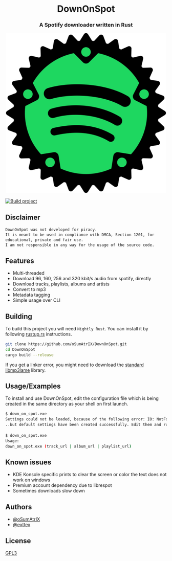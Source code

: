 <div align="center">

# DownOnSpot
### A Spotify downloader written in Rust

<img src="assets/icon.svg" alt="drawing" width="500"/>
</div>

[![Build project](https://github.com/oSumAtrIX/DownOnSpot/actions/workflows/rust.yml/badge.svg)](https://github.com/oSumAtrIX/DownOnSpot/actions/workflows/rust.yml)

## Disclaimer

```text
DownOnSpot was not developed for piracy.
It is meant to be used in compliance with DMCA, Section 1201, for educational, private and fair use.
I am not responsible in any way for the usage of the source code.
```

## Features

- Multi-threaded
- Download 96, 160, 256 and 320 kbit/s audio from spotify, directly
- Download tracks, playlists, albums and artists
- Convert to mp3
- Metadata tagging
- Simple usage over CLI

## Building

To build this project you will need `Nightly Rust`. You can install it by following [rustup.rs](https://rustup.rs) instructions.

```bash
git clone https://github.com/oSumAtrIX/DownOnSpot.git
cd DownOnSpot
cargo build --release
```

If you get a linker error, you might need to download the [standard libmp3lame](https://www.rarewares.org/mp3-lame-libraries.php#libmp3lame) library.

## Usage/Examples

To install and use DownOnSpot, edit the configuration file which is being created in the same directory as your shell on first launch.

```bash
$ down_on_spot.exe
Settings could not be loaded, because of the following error: IO: NotFound No such file or directory. (os error 2)...
..but default settings have been created successfully. Edit them and run the program again.

$ down_on_spot.exe
Usage:
down_on_spot.exe (track_url | album_url | playlist_url)
```

## Known issues

- KDE Konsole specific prints to clear the screen or color the text does not work on windows 
- Premium account dependency due to librespot
- Sometimes downloads slow down

## Authors

- [@oSumAtrIX](https://osumatrix.me/#github)
- [@exttex](https://git.freezer.life/exttex)

## License

[GPL3](https://choosealicense.com/licenses/agpl-3.0/)
